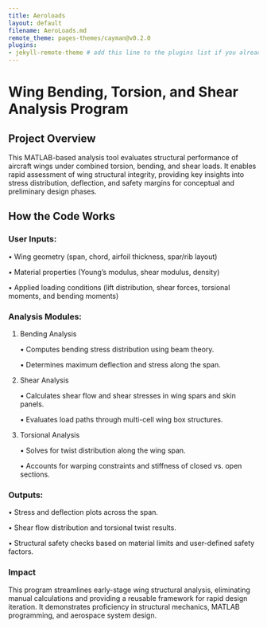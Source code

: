 ```yaml
---
title: Aeroloads
layout: default
filename: AeroLoads.md
remote_theme: pages-themes/cayman@v0.2.0
plugins:
- jekyll-remote-theme # add this line to the plugins list if you already have one
--- 
```

# Wing Bending, Torsion, and Shear Analysis Program

## Project Overview

This MATLAB-based analysis tool evaluates structural performance of aircraft wings under combined torsion, 
bending, and shear loads. It enables rapid assessment of wing structural integrity, providing key insights into stress
distribution, deflection, and safety margins for conceptual and preliminary design phases.

## How the Code Works

### User Inputs:

• Wing geometry (span, chord, airfoil thickness, spar/rib layout)

• Material properties (Young’s modulus, shear modulus, density)

• Applied loading conditions (lift distribution, shear forces, torsional moments, and bending moments)

### Analysis Modules:

1. Bending Analysis

   • Computes bending stress distribution using beam theory.

   • Determines maximum deflection and stress along the span.

2. Shear Analysis

   • Calculates shear flow and shear stresses in wing spars and skin panels.

   • Evaluates load paths through multi-cell wing box structures.

3. Torsional Analysis

   • Solves for twist distribution along the wing span.

   • Accounts for warping constraints and stiffness of closed vs. open sections.

### Outputs:

• Stress and deflection plots across the span.

• Shear flow distribution and torsional twist results.

• Structural safety checks based on material limits and user-defined safety factors.

### Impact

This program streamlines early-stage wing structural analysis, eliminating manual calculations and providing a 
reusable framework for rapid design iteration. It demonstrates proficiency in structural mechanics, MATLAB programming,
and aerospace system design.
